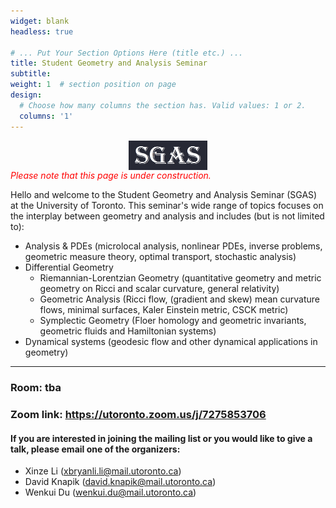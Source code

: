 ```yaml
---
widget: blank
headless: true

# ... Put Your Section Options Here (title etc.) ...
title: Student Geometry and Analysis Seminar
subtitle: 
weight: 1  # section position on page
design:
  # Choose how many columns the section has. Valid values: 1 or 2.
  columns: '1'
---
```

[<img src="sgasv2.png"
     style="display:block;float:none;margin-left:auto;margin-right:auto;width:25%">](sgasv2.png)
<span style="color:red"> *Please note that this page is under construction.* </span>

Hello and welcome to the Student Geometry and Analysis Seminar (SGAS) at the University of Toronto. This seminar's wide range of topics focuses on the interplay between geometry and analysis and includes (but is not limited to):
- Analysis & PDEs (microlocal analysis, nonlinear PDEs, inverse problems, geometric measure theory, optimal transport, stochastic analysis)
- Differential Geometry
  - Riemannian-Lorentzian Geometry (quantitative geometry and metric geometry on Ricci and scalar curvature, general relativity)
  - Geometric Analysis (Ricci flow, (gradient and skew) mean curvature flows, minimal surfaces, Kaler Einstein metric, CSCK metric)
  - Symplectic Geometry (Floer homology and geometric invariants, geometric fluids and Hamiltonian systems)
- Dynamical systems (geodesic flow and other dynamical applications in geometry)

---
### **Room: tba**
### **Zoom link: https://utoronto.zoom.us/j/7275853706**

#### If you are interested in joining the mailing list or you would like to give a talk, please email one of the organizers:
- Xinze Li (xbryanli.li@mail.utoronto.ca)
- David Knapik (david.knapik@mail.utoronto.ca)
- Wenkui Du (wenkui.du@mail.utoronto.ca)
